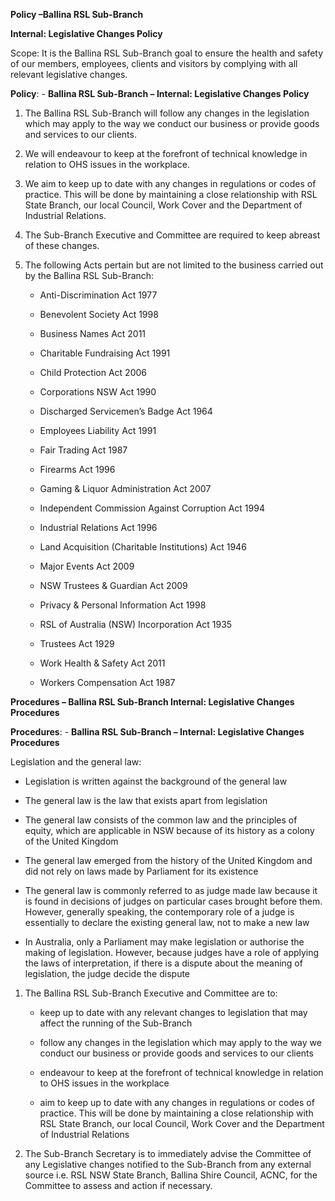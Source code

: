 **Policy –Ballina RSL Sub-Branch**

**Internal: Legislative Changes Policy**

Scope: It is the Ballina RSL Sub-Branch goal to ensure the health and
safety of our members, employees, clients and visitors by complying with
all relevant legislative changes.

**Policy**: - **Ballina RSL Sub-Branch – Internal: Legislative Changes
Policy**

1.  The Ballina RSL Sub-Branch will follow any changes in the
    legislation which may apply to the way we conduct our business or
    provide goods and services to our clients.

2.  We will endeavour to keep at the forefront of technical knowledge in
    relation to OHS issues in the workplace.

3.  We aim to keep up to date with any changes in regulations or codes
    of practice. This will be done by maintaining a close relationship
    with RSL State Branch, our local Council, Work Cover and the
    Department of Industrial Relations.

4.  The Sub-Branch Executive and Committee are required to keep abreast
    of these changes.

5.  The following Acts pertain but are not limited to the business
    carried out by the Ballina RSL Sub-Branch:

    - Anti-Discrimination Act 1977

    - Benevolent Society Act 1998

    - Business Names Act 2011

    - Charitable Fundraising Act 1991

    - Child Protection Act 2006

    - Corporations NSW Act 1990

    - Discharged Servicemen’s Badge Act 1964

    - Employees Liability Act 1991

    - Fair Trading Act 1987

    - Firearms Act 1996

    - Gaming & Liquor Administration Act 2007

    - Independent Commission Against Corruption Act 1994

    - Industrial Relations Act 1996

    - Land Acquisition (Charitable Institutions) Act 1946

    - Major Events Act 2009

    - NSW Trustees & Guardian Act 2009

    - Privacy & Personal Information Act 1998

    - RSL of Australia (NSW) Incorporation Act 1935

    - Trustees Act 1929

    - Work Health & Safety Act 2011

    - Workers Compensation Act 1987

**Procedures – Ballina RSL Sub-Branch Internal: Legislative Changes
Procedures**

**Procedures**: - **Ballina RSL Sub-Branch – Internal: Legislative
Changes Procedures**

Legislation and the general law:

- Legislation is written against the background of the general law

- The general law is the law that exists apart from legislation

- The general law consists of the common law and the principles of
  equity, which are applicable in NSW because of its history as a colony
  of the United Kingdom

- The general law emerged from the history of the United Kingdom and did
  not rely on laws made by Parliament for its existence

- The general law is commonly referred to as judge made law because it
  is found in decisions of judges on particular cases brought before
  them. However, generally speaking, the contemporary role of a judge is
  essentially to declare the existing general law, not to make a new law

- In Australia, only a Parliament may make legislation or authorise the
  making of legislation. However, because judges have a role of applying
  the laws of interpretation, if there is a dispute about the meaning of
  legislation, the judge decide the dispute

1.  The Ballina RSL Sub-Branch Executive and Committee are to:

    - keep up to date with any relevant changes to legislation that may
      affect the running of the Sub-Branch

    - follow any changes in the legislation which may apply to the way
      we conduct our business or provide goods and services to our
      clients

    - endeavour to keep at the forefront of technical knowledge in
      relation to OHS issues in the workplace

    - aim to keep up to date with any changes in regulations or codes of
      practice. This will be done by maintaining a close relationship
      with RSL State Branch, our local Council, Work Cover and the
      Department of Industrial Relations

2.  The Sub-Branch Secretary is to immediately advise the Committee of
    any Legislative changes notified to the Sub-Branch from any external
    source i.e. RSL NSW State Branch, Ballina Shire Council, ACNC, for
    the Committee to assess and action if necessary.
